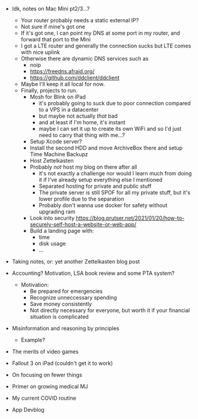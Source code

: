 * Idk, notes on Mac Mini pt2/3...?
  * Your router probably needs a static external IP?
  * Not sure if mine's got one
  * If it's got one, I can point my DNS at some port in my router, and forward that port to the Mini
  * I got a LTE router and generally the connection sucks but LTE comes with nice uplink
  * Otherwise there are dynamic DNS services such as
    * noip
    * https://freedns.afraid.org/
    * https://github.com/ddclient/ddclient
  * Maybe I'll keep it all local for now.
  * Finally, projects to run.
    * Mosh for Blink on iPad
      * it's probably going to suck due to poor connection compared to a VPS in a datacenter
      * but maybe not actually *that* bad
      * and at least if I'm home, it's instant
      * maybe I can set it up to create its own WiFi and so I'd just need to carry that thing with me...?
    * Setup Xcode server?
    * Install the second HDD and move ArchiveBox there and setup Time Machine Backupz
    * Host Zettelkasten
    * Probably *not* host my blog on there after all
      * it's not exactly a challenge nor would I learn much from doing it if I've already setup everything else I mentioned
      * Separated hosting for private and public stuff
      * The private server is still SPOF for all my private stuff, but it's lower profile due to the separation
      * Probably don't wanna use docker for safety without upgrading ram
    * Look into security https://blog.prutser.net/2021/01/20/how-to-securely-self-host-a-website-or-web-app/
    * Build a landing page with:
      * time
      * disk usage
      * ...



* Taking notes, or: yet another Zettelkasten blog post
* Accounting? Motivation, LSA book review and some PTA system?
  * Motivation:
    * Be prepared for emergencies
    * Recognize unneccessary spending
    * Save money consistently
    * Not directly necessary for everyone, but worth it if your financial situation is complicated
* Misinformation and reasoning by principles
  * Example?
* The merits of video games
* Fallout 3 on iPad (couldn't get it to work)
* On focusing on fewer things
* Primer on growing medical MJ
* My current COVID routine
* App Devblog

